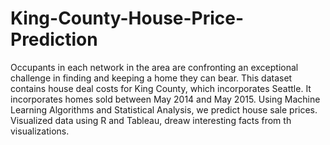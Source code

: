 # King-County-House-Price-Prediction
Occupants in each network in the area are confronting an exceptional challenge in finding and keeping a home they can bear. This dataset contains house deal costs for King County, which incorporates Seattle. It incorporates homes sold between May 2014 and May 2015. Using Machine Learning Algorithms and Statistical Analysis, we predict house sale prices. Visualized data using R and Tableau, dreaw interesting facts from th visualizations. 
